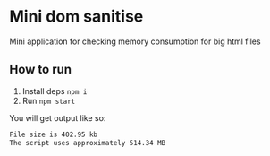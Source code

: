 # Mini dom sanitise

Mini application for checking memory consumption for big html files

## How to run
1. Install deps `npm i`
2. Run `npm start`

You will get output like so:
```bash
File size is 402.95 kb
The script uses approximately 514.34 MB
```
